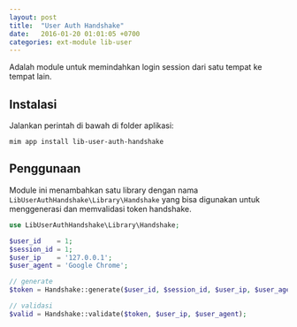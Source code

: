 ```yaml
---
layout: post
title:  "User Auth Handshake"
date:   2016-01-20 01:01:05 +0700
categories: ext-module lib-user
---
```


Adalah module untuk memindahkan login session dari satu tempat ke tempat lain.

## Instalasi

Jalankan perintah di bawah di folder aplikasi:

```
mim app install lib-user-auth-handshake
```

## Penggunaan

Module ini menambahkan satu library dengan nama `LibUserAuthHandshake\Library\Handshake` yang
bisa digunakan untuk menggenerasi dan memvalidasi token handshake.

```php
use LibUserAuthHandshake\Library\Handshake;

$user_id    = 1;
$session_id = 1;
$user_ip    = '127.0.0.1';
$user_agent = 'Google Chrome';

// generate 
$token = Handshake::generate($user_id, $session_id, $user_ip, $user_agent); 

// validasi
$valid = Handshake::validate($token, $user_ip, $user_agent);
```